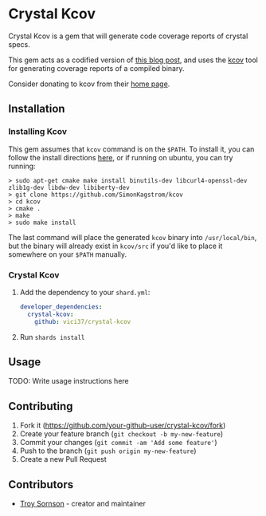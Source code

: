 # Crystal Kcov

Crystal Kcov is a gem that will generate code coverage reports of crystal specs.

This gem acts as a codified version of [this blog post](https://hannes.kaeufler.net/posts/measuring-code-coverage-in-crystal-with-kcov), and uses the [kcov](https://github.com/SimonKagstrom/kcov) tool for generating coverage reports of a compiled binary.

Consider donating to kcov from their [home page](https://simonkagstrom.github.io/kcov/).

## Installation

### Installing Kcov

This gem assumes that `kcov` command is on the `$PATH`. To install it, you can follow the install directions [here](https://github.com/SimonKagstrom/kcov/blob/master/INSTALL.md), or if running on ubuntu, you can try running:

```
> sudo apt-get cmake make install binutils-dev libcurl4-openssl-dev zlib1g-dev libdw-dev libiberty-dev
> git clone https://github.com/SimonKagstrom/kcov
> cd kcov
> cmake .
> make
> sudo make install
```

The last command will place the generated `kcov` binary into `/usr/local/bin`, but the binary will already exist in `kcov/src` if you'd like to place it somewhere on your `$PATH` manually.

### Crystal Kcov

1. Add the dependency to your `shard.yml`:

   ```yaml
   developer_dependencies:
     crystal-kcov:
       github: vici37/crystal-kcov
   ```

2. Run `shards install`

## Usage

TODO: Write usage instructions here

## Contributing

1. Fork it (<https://github.com/your-github-user/crystal-kcov/fork>)
2. Create your feature branch (`git checkout -b my-new-feature`)
3. Commit your changes (`git commit -am 'Add some feature'`)
4. Push to the branch (`git push origin my-new-feature`)
5. Create a new Pull Request

## Contributors

- [Troy Sornson](https://github.com/vici37) - creator and maintainer
